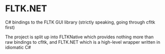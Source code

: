 # FLTK.NET

C# bindings to the FLTK GUI library (strictly speaking, going through cfltk first)

The project is split up into FLTKNative which provides nothing more than raw bindings to cfltk, and FLTK.NET which is a high-level wrapper written in idiomatic C#
